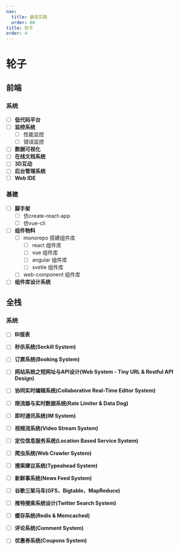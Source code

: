 ```yaml
---
nav:
  title: 最佳实践
  order: 80
title: 轮子
order: 4
---
```


# 轮子

## 前端

### 系统

- [ ] **低代码平台**
- [ ] **监控系统**
  - [ ] 性能监控
  - [ ] 错误监控
- [ ] **数据可视化**
- [ ] **在线文档系统**
- [ ] **3D互动**
- [ ] **后台管理系统**
- [ ] **Web IDE**

### 基建

- [ ] **脚手架**
  - [ ] 仿create-react-app
  - [ ] 仿vue-cli
- [ ] **组件物料**
  - [ ] monorepo 搭建组件库
    - [ ] react 组件库
    - [ ] vue 组件库
    - [ ] angular 组件库
    - [ ] svetle 组件库
  - [ ] web-component 组件库
- [ ] **组件库设计系统**

## 全栈

### 系统

- [ ] **BI报表**
- [ ] **秒杀系统(Seckill System)**
- [ ] **订票系统(Booking System)**
- [ ] **网站系统之短网址与API设计(Web System - Tiny URL & Restful API Design)**
- [ ] **协同实时编辑系统(Collaborative Real-Time Editor System)**
- [ ] **限流器与实时数据系统(Rate Limiter & Data Dog)**
- [ ] **即时通讯系统(IM System)**
- [ ] **视频流系统(Video Stream System)**
- [ ] **定位信息服务系统(Location Based Service System)**
- [ ] **爬虫系统(Web Crawler System)**
- [ ] **搜索建议系统(Typeahead System)**
- [ ] **新鲜事系统(News Feed System)**
- [ ] **谷歌三架马车(GFS、Bigtable、MapReduce)**
- [ ] **推特搜索系统设计(Twitter Search System)**
- [ ] **缓存系统(Redis & Memcached)**
- [ ] **评论系统(Comment System)**
- [ ] **优惠券系统(Coupons System)**

